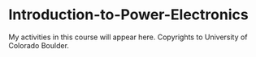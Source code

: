 # Introduction-to-Power-Electronics
My activities in this course will appear here. Copyrights to University of Colorado Boulder.
